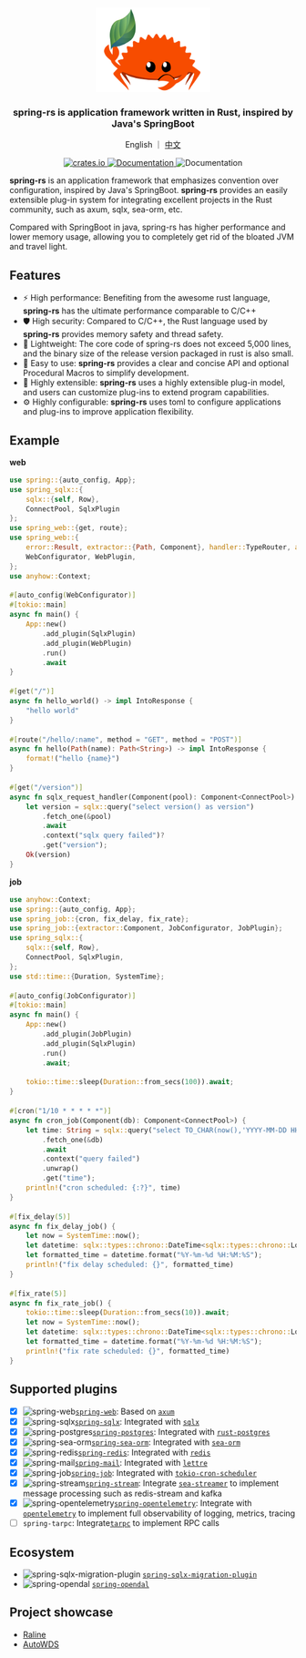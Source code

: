 <div align="center">
    <img src="docs/static/logo-rust.svg" alt="Logo" width="200"/>
    <h3>spring-rs is application framework written in Rust, inspired by Java's SpringBoot</h3>
    <p>English ｜ <a href="./README.zh.md">中文</a></p>
    <p>
        <a href="https://crates.io/crates/spring">
            <img src="https://img.shields.io/crates/v/spring.svg" alt="crates.io"/>
        </a>
        <a href="https://docs.rs/spring">
            <img src="https://docs.rs/spring/badge.svg" alt="Documentation"/>
        </a>
        <img src="https://img.shields.io/crates/l/spring" alt="Documentation"/>
    </p>
</div>

<b>spring-rs</b> is an application framework that emphasizes convention over configuration, inspired by Java's SpringBoot. <b>spring-rs</b> provides an easily extensible plug-in system for integrating excellent projects in the Rust community, such as axum, sqlx, sea-orm, etc.

Compared with SpringBoot in java, spring-rs has higher performance and lower memory usage, allowing you to completely get rid of the bloated JVM and travel light.

## Features

* ⚡️ High performance: Benefiting from the awesome rust language, <b>spring-rs</b> has the ultimate performance comparable to C/C++
* 🛡️ High security: Compared to C/C++, the Rust language used by <b>spring-rs</b> provides memory safety and thread safety.
* 🔨 Lightweight: The core code of spring-rs does not exceed 5,000 lines, and the binary size of the release version packaged in rust is also small.
* 🔧 Easy to use: <b>spring-rs</b> provides a clear and concise API and optional Procedural Macros to simplify development.
* 🔌 Highly extensible: <b>spring-rs</b> uses a highly extensible plug-in model, and users can customize plug-ins to extend program capabilities.
* ⚙️ Highly configurable: <b>spring-rs</b> uses toml to configure applications and plug-ins to improve application flexibility.

## Example

**web**

```rust
use spring::{auto_config, App};
use spring_sqlx::{
    sqlx::{self, Row},
    ConnectPool, SqlxPlugin
};
use spring_web::{get, route};
use spring_web::{
    error::Result, extractor::{Path, Component}, handler::TypeRouter, axum::response::IntoResponse, Router,
    WebConfigurator, WebPlugin,
};
use anyhow::Context;

#[auto_config(WebConfigurator)]
#[tokio::main]
async fn main() {
    App::new()
        .add_plugin(SqlxPlugin)
        .add_plugin(WebPlugin)
        .run()
        .await
}

#[get("/")]
async fn hello_world() -> impl IntoResponse {
    "hello world"
}

#[route("/hello/:name", method = "GET", method = "POST")]
async fn hello(Path(name): Path<String>) -> impl IntoResponse {
    format!("hello {name}")
}

#[get("/version")]
async fn sqlx_request_handler(Component(pool): Component<ConnectPool>) -> Result<String> {
    let version = sqlx::query("select version() as version")
        .fetch_one(&pool)
        .await
        .context("sqlx query failed")?
        .get("version");
    Ok(version)
}
```

**job**

```rust
use anyhow::Context;
use spring::{auto_config, App};
use spring_job::{cron, fix_delay, fix_rate};
use spring_job::{extractor::Component, JobConfigurator, JobPlugin};
use spring_sqlx::{
    sqlx::{self, Row},
    ConnectPool, SqlxPlugin,
};
use std::time::{Duration, SystemTime};

#[auto_config(JobConfigurator)]
#[tokio::main]
async fn main() {
    App::new()
        .add_plugin(JobPlugin)
        .add_plugin(SqlxPlugin)
        .run()
        .await;

    tokio::time::sleep(Duration::from_secs(100)).await;
}

#[cron("1/10 * * * * *")]
async fn cron_job(Component(db): Component<ConnectPool>) {
    let time: String = sqlx::query("select TO_CHAR(now(),'YYYY-MM-DD HH24:MI:SS') as time")
        .fetch_one(&db)
        .await
        .context("query failed")
        .unwrap()
        .get("time");
    println!("cron scheduled: {:?}", time)
}

#[fix_delay(5)]
async fn fix_delay_job() {
    let now = SystemTime::now();
    let datetime: sqlx::types::chrono::DateTime<sqlx::types::chrono::Local> = now.into();
    let formatted_time = datetime.format("%Y-%m-%d %H:%M:%S");
    println!("fix delay scheduled: {}", formatted_time)
}

#[fix_rate(5)]
async fn fix_rate_job() {
    tokio::time::sleep(Duration::from_secs(10)).await;
    let now = SystemTime::now();
    let datetime: sqlx::types::chrono::DateTime<sqlx::types::chrono::Local> = now.into();
    let formatted_time = datetime.format("%Y-%m-%d %H:%M:%S");
    println!("fix rate scheduled: {}", formatted_time)
}
```

## Supported plugins

* [x] ![spring-web](https://img.shields.io/crates/v/spring-web.svg)[`spring-web`](./spring-web/): Based on [`axum`](https://github.com/tokio-rs/axum)
* [x] ![spring-sqlx](https://img.shields.io/crates/v/spring-sqlx.svg)[`spring-sqlx`](./spring-sqlx/): Integrated with [`sqlx`](https://github.com/launchbadge/sqlx)
* [x] ![spring-postgres](https://img.shields.io/crates/v/spring-postgres.svg)[`spring-postgres`](./spring-postgres/): Integrated with [`rust-postgres`](https://github.com/sfackler/rust-postgres)
* [x] ![spring-sea-orm](https://img.shields.io/crates/v/spring-sea-orm.svg)[`spring-sea-orm`](./spring-sea-orm/): Integrated with [`sea-orm`](https://www.sea-ql.org/SeaORM/)
* [x] ![spring-redis](https://img.shields.io/crates/v/spring-redis.svg)[`spring-redis`](./spring-redis/): Integrated with [`redis`](https://github.com/redis-rs/redis-rs)
* [x] ![spring-mail](https://img.shields.io/crates/v/spring-mail.svg)[`spring-mail`](./spring-mail/): Integrated with [`lettre`](https://github.com/lettre/lettre)
* [x] ![spring-job](https://img.shields.io/crates/v/spring-job.svg)[`spring-job`](./spring-job/): Integrated with [`tokio-cron-scheduler`](https://github.com/mvniekerk/tokio-cron-scheduler)
* [x] ![spring-stream](https://img.shields.io/crates/v/spring-stream.svg)[`spring-stream`](./spring-stream/): Integrate [`sea-streamer`](https://github.com/SeaQL/sea-streamer) to implement message processing such as redis-stream and kafka
* [x] ![spring-opentelemetry](https://img.shields.io/crates/v/spring-opentelemetry.svg)[`spring-opentelemetry`](./spring-opentelemetry/): Integrate with [`opentelemetry`](https://github.com/open-telemetry/opentelemetry-rust) to implement full observability of logging, metrics, tracing
* [ ] `spring-tarpc`: Integrate[`tarpc`](https://github.com/google/tarpc) to implement RPC calls

## Ecosystem

* ![spring-sqlx-migration-plugin](https://img.shields.io/crates/v/spring-sqlx-migration-plugin.svg) [`spring-sqlx-migration-plugin`](https://github.com/Phosphorus-M/spring-sqlx-migration-plugin)
* ![spring-opendal](https://img.shields.io/crates/v/spring-opendal.svg) [`spring-opendal`](https://github.com/spring-rs/contrib-plugins/tree/master/spring-opendal)

## Project showcase

* [Raline](https://github.com/ralinejs/raline)
* [AutoWDS](https://github.com/AutoWDS/autowds-backend)